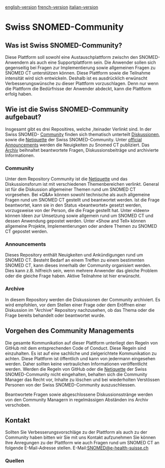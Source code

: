 [english-version](https://github.com/ehealthsuisse/Snomed-Community/blob/main/english.md)
[french-version](https://github.com/ehealthsuisse/Snomed-Community/blob/main/french.md)
[italian-version](https://github.com/ehealthsuisse/Snomed-Community/blob/main/italian.md)
# Swiss SNOMED-Community

## Was ist Swiss SNOMED-Community?
Diese Plattform soll sowohl eine Austauschplattform zwischn den SNOMED-Anwendern als auch eine Supportplattform sein. Die Anwender sollen sich gegenseitig bei Fragen zur Implementierung sowie allgemeinen Fragen zu SNOMED CT unterstützen können. Diese Plattform sowie die Teilnahme intensität wird sich entwickeln. Deshalb ist es ausdrücklich erwünscht Verbesserungswünsche zu dieser Plattform vorzuschlagen. Denn nur wenn die Plattform die Bedürfnisse der Anwender abdeckt, kann die Plattform erfolg haben.

## Wie ist die Swiss SNOMED-Community aufgebaut?
Insgesamt gibt es drei Repositires, welche ,iteinader Verlinkt sind. In der Swiss SNOMED-
 [Community](https://github.com/ehealthsuisse/Community/blob/main/README.md) finden sich thematisch unterteilt [Diskussionen](https://github.com/ehealthsuisse/Community/discussions), sowie die [Netiquette](https://github.com/ehealthsuisse/Community-Snomed/blob/main/README.md#netiquette) der Swiss SNOMED-Community. Unter [official Announcements](https://github.com/ehealthsuisse/Announcements/discussions) werden die Neuigkeiten zu Snomed CT publiziert. Das [Archiv](https://github.com/ehealthsuisse/Archiv/discussions) beihnaltet  beantwortete Fragen, Diskussionsbeiträge und archivierte Informationen.

### Community
Unter dem Repository Community ist die [Netiquette](https://github.com/ehealthsuisse/Community-Snomed/blob/main/README.md#netiquette) und das Diskussionsforum ist  mit verschiedenen Themenbereichen verlinkt. General ist für die Diskussion allgemeiner Themen rund um SNOMED CT vorgesehen. Bei «Q&A» können sowohl technische als auch allgemeine Fragen rund um SNOMED CT gestellt und beantwortet werden. Ist die Frage beantwortet, kann sie in den Status «beantwortet» gesetzt werden, vorzugsweise von der Person, die die Frage gestellt hat. Unter «Ideen» können Ideen zur Umsetzung sowie allgemein rund um SNOMED CT und dessen Anwendung gepostet werden. Unter «Show and Tell» können allgemeine Projekte, Implementierungen oder andere Themen zu SNOMED CT gepostet werden.

### Announcements
Dieses Repository enthält Neuigkeiten und Ankündigungen rund um SNOMED CT. Besteht Bedarf an einem Treffen zu einem bestimmten SNOMED CT, kann dieses innerhalb der Community organisiert werden. Dies kann z.B. hilfreich sein, wenn mehrere Anwender das gleiche Problem oder die gleiche Frage haben. Aktive Teilnahme ist hier erwünscht.

### Archive
In diesem Repository werden die Diskussionen der Community archiviert. Es wird empfohlen, vor dem Stellen einer Frage oder dem Eröffnen einer Diskussion im "Archive" Repository nachzusehen, ob das Thema oder die Frage bereits behandelt oder beantwortet wurde.

## Vorgehen des Community Managements
Die gesamte Kommunikation auf dieser Plattform unterliegt den Regeln von GitHub mit dem entsprechenden Code of Conduct. Diese Regeln sind einzuhalten. Es ist auf eine sachliche und zielgerichtete Kommunikation zu achten. Diese Plattform ist öffentlich und kann von jedermann eingesehen werden. Daher sollten keine vertraulichen Informationen veröffentlicht werden.
Werden die Regeln von GitHub oder die [Netiquette](https://github.com/ehealthsuisse/Community-Snomed/blob/main/README.md#netiquette) der Swiss SNOMED-Community nicht eingehalten, behalten sich die Community Manager das Recht vor, Inhalte zu löschen und bei wiederholten Verstössen Personen von der Swiss SNOMED-Community auszuschliessen.

Beantwortete Fragen sowie abgeschlossene Diskussionsstränge werden von den Community Managern in regelmässigen Abständen ins Archiv verschoben.

## Kontakt
Sollten Sie Verbesserungsvorschläge zu der Plattform als auch zu der Community haben bitten wir Sie mit uns Kontakt aufzunehmen
Sie können Ihre Anregungen zu der Plattform wie auch Fragen rund um SNOMED CT  an folgende E-Mail-Adresse stellen. 
E-Mail:SNOMED@e-health-suisse.ch

### Quellen
